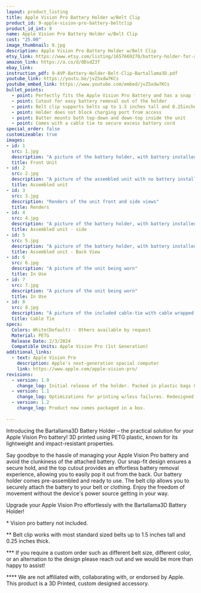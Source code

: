 ```yaml
---
layout: product_listing
title: Apple Vision Pro Battery Holder w/Belt Clip
product_id: 9-apple-vision-pro-battery-beltclip
product_id_int: 9
name: Apple Vision Pro Battery Holder w/Belt Clip
cost: "25.00"
image_thumbnail: 0.jpg
description: Apple Vision Pro Battery Holder w/Belt Clip
etsy_link: https://www.etsy.com/listing/1657669270/battery-holder-for-apple-vision-pro-with
amazon_link: https://a.co/d/0DsdZ3T
ebay_link: 
instruction_pdf: 9-AVP-Battery-Holder-Belt-Clip-Bartallama3D.pdf
youtube_link: https://youtu.be/jvZSxdw7KCs
youtube_embed_link: https://www.youtube.com/embed/jvZSxdw7KCs
bullet_points:
  - point: Perfectly fits the Apple Vision Pro Battery and has a snap fit for installation
  - point: Cutout for easy battery removal out of the holder
  - point: Belt clip supports belts up to 1.5 inches tall and 0.25inches thick
  - point: Holder does not block charging port from access
  - point: Batter mounts both top-down and down-top inside the unit
  - point: Comes with a cable tie to secure excess battery cord
special_order: false
customizeable: true
images:
- id: 1
  src: 1.jpg
  description: "A picture of the battery holder, with battery installed, front view"
  title: Front Unit
- id: 2
  src: 2.jpg
  description: "A picture of the assembled unit with no battery installed laying on its' side"
  title: Assembled unit
- id: 3
  src: 3.jpg
  description: "Renders of the unit front and side views"
  title: Renders
- id: 4
  src: 4.jpg
  description: "A picture of the battery holder, with battery installed, side view"
  title: Assembled unit - side 
- id: 5
  src: 5.jpg
  description: "A picture of the battery holder, with battery installed, back view"
  title: Assembled unit - Back View
- id: 6
  src: 6.jpg
  description: "A picture of the unit being worn"
  title: In Use
- id: 7
  src: 7.jpg
  description: "A picture of the unit being worn"
  title: In Use
- id: 8
  src: 8.jpg
  description: "A picture of the included cable-tie with cable wrapped up"
  title: Cable Tie
specs:
  Colors: White(Default) - Others available by request 
  Material: PETG
  Release Date: 2/3/2024
  Compatible Units: Apple Vision Pro (1st Generation)
additional_links:
  - text: Apple Vision Pro
    description: Apple's next-generation spacial computer
    link: https://www.apple.com/apple-vision-pro/
revisions:
  - version: 1.0
    change_log: Initial release of the holder. Packed in plastic bags & fully assembled.
  - version: 1.1
    change_log: Optimizations for printing w/less failures. Redesigned belt clip to have better center of gravity, added white cable tie to all units.
  - version: 1.2
    change_log: Product now comes packaged in a box.
  
---
```


Introducing the Bartallama3D Battery Holder – the practical solution for your Apple Vision Pro battery! 3D printed using PETG plastic, known for its lightweight and impact-resistant properties.

Say goodbye to the hassle of managing your Apple Vision Pro battery and avoid the clunkiness of the attached battery. Our snap-fit design ensures a secure hold, and the top cutout provides an effortless battery removal experience, allowing you to easily pop it out from the back. Our battery holder comes pre-assembled and ready to use. The belt clip allows you to securely attach the battery to your belt or clothing. Enjoy the freedom of movement without the device's power source getting in your way.

Upgrade your Apple Vision Pro effortlessly with the Bartallama3D Battery Holder!

\* Vision pro battery not included.

\*\* Belt clip works with most standard sized belts up to 1.5 inches tall and 0.25 inches thick.

\*\*\* If you require a custom order such as different belt size, different color, or an alternation to the design please reach out and we would be more than happy to assist!

\*\*\*\* We are not affiliated with, collaborating with, or endorsed by Apple. This product is a 3D Printed, custom designed accessory.